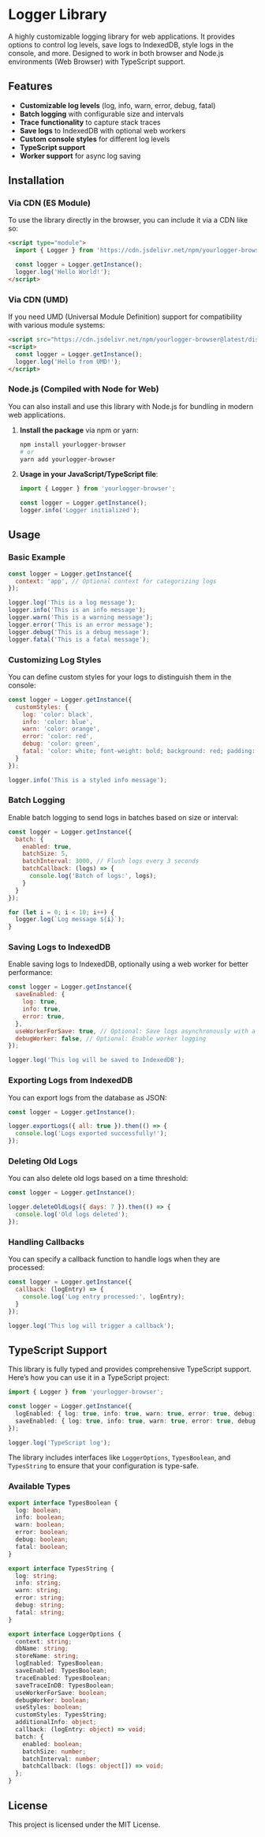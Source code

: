 
# Logger Library

A highly customizable logging library for web applications. It provides options to control log levels, save logs to IndexedDB, style logs in the console, and more. Designed to work in both browser and Node.js environments (Web Browser) with TypeScript support.

## Features
- **Customizable log levels** (log, info, warn, error, debug, fatal)
- **Batch logging** with configurable size and intervals
- **Trace functionality** to capture stack traces
- **Save logs** to IndexedDB with optional web workers
- **Custom console styles** for different log levels
- **TypeScript support**
- **Worker support** for async log saving

## Installation

### Via CDN (ES Module)

To use the library directly in the browser, you can include it via a CDN like so:

```html
<script type="module">
  import { Logger } from 'https://cdn.jsdelivr.net/npm/yourlogger-browser@latest/dist/yourlogger-browser.esm.js';

  const logger = Logger.getInstance();
  logger.log('Hello World!');
</script>
```

### Via CDN (UMD)

If you need UMD (Universal Module Definition) support for compatibility with various module systems:

```html
<script src="https://cdn.jsdelivr.net/npm/yourlogger-browser@latest/dist/yourlogger-browser.umd.js"></script>
<script>
  const logger = Logger.getInstance();
  logger.log('Hello from UMD!');
</script>
```

### Node.js (Compiled with Node for Web)

You can also install and use this library with Node.js for bundling in modern web applications.

1. **Install the package** via npm or yarn:
   ```bash
   npm install yourlogger-browser
   # or
   yarn add yourlogger-browser
   ```

2. **Usage in your JavaScript/TypeScript file**:
   ```ts
   import { Logger } from 'yourlogger-browser';

   const logger = Logger.getInstance();
   logger.info('Logger initialized');
   ```


## Usage

### Basic Example

```js
const logger = Logger.getInstance({
  context: 'app', // Optional context for categorizing logs
});

logger.log('This is a log message');
logger.info('This is an info message');
logger.warn('This is a warning message');
logger.error('This is an error message');
logger.debug('This is a debug message');
logger.fatal('This is a fatal message');
```

### Customizing Log Styles

You can define custom styles for your logs to distinguish them in the console:

```js
const logger = Logger.getInstance({
  customStyles: {
    log: 'color: black',
    info: 'color: blue',
    warn: 'color: orange',
    error: 'color: red',
    debug: 'color: green',
    fatal: 'color: white; font-weight: bold; background: red; padding: 5px;'
  }
});

logger.info('This is a styled info message');
```

### Batch Logging

Enable batch logging to send logs in batches based on size or interval:

```js
const logger = Logger.getInstance({
  batch: {
    enabled: true,
    batchSize: 5,
    batchInterval: 3000, // Flush logs every 3 seconds
    batchCallback: (logs) => {
      console.log('Batch of logs:', logs);
    }
  }
});

for (let i = 0; i < 10; i++) {
  logger.log(`Log message ${i}`);
}
```

### Saving Logs to IndexedDB

Enable saving logs to IndexedDB, optionally using a web worker for better performance:

```js
const logger = Logger.getInstance({
  saveEnabled: {
    log: true,
    info: true,
    error: true,
  },
  useWorkerForSave: true, // Optional: Save logs asynchronously with a worker
  debugWorker: false, // Optional: Enable worker logging
});

logger.log('This log will be saved to IndexedDB');
```

### Exporting Logs from IndexedDB

You can export logs from the database as JSON:

```js
const logger = Logger.getInstance();

logger.exportLogs({ all: true }).then(() => {
  console.log('Logs exported successfully!');
});
```

### Deleting Old Logs

You can also delete old logs based on a time threshold:

```js
const logger = Logger.getInstance();

logger.deleteOldLogs({ days: 7 }).then(() => {
  console.log('Old logs deleted');
});
```

### Handling Callbacks

You can specify a callback function to handle logs when they are processed:

```js
const logger = Logger.getInstance({
  callback: (logEntry) => {
    console.log('Log entry processed:', logEntry);
  }
});

logger.log('This log will trigger a callback');
```

## TypeScript Support

This library is fully typed and provides comprehensive TypeScript support. Here’s how you can use it in a TypeScript project:

```ts
import { Logger } from 'yourlogger-browser';

const logger = Logger.getInstance({
  logEnabled: { log: true, info: true, warn: true, error: true, debug: true, fatal: true },
  saveEnabled: { log: true, info: true, warn: true, error: true, debug: true, fatal: true }
});

logger.log('TypeScript log');
```

The library includes interfaces like `LoggerOptions`, `TypesBoolean`, and `TypesString` to ensure that your configuration is type-safe.

### Available Types

```ts
export interface TypesBoolean {
  log: boolean;
  info: boolean;
  warn: boolean;
  error: boolean;
  debug: boolean;
  fatal: boolean;
}

export interface TypesString {
  log: string;
  info: string;
  warn: string;
  error: string;
  debug: string;
  fatal: string;
}

export interface LoggerOptions {
  context: string;
  dbName: string;
  storeName: string;
  logEnabled: TypesBoolean;
  saveEnabled: TypesBoolean;
  traceEnabled: TypesBoolean;
  saveTraceInDB: TypesBoolean;
  useWorkerForSave: boolean;
  debugWorker: boolean;
  useStyles: boolean;
  customStyles: TypesString;
  additionalInfo: object;
  callback: (logEntry: object) => void;
  batch: {
    enabled: boolean;
    batchSize: number;
    batchInterval: number;
    batchCallback: (logs: object[]) => void;
  };
}
```

## License

This project is licensed under the MIT License.
